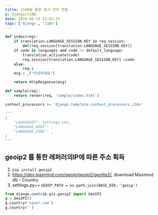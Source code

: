 ```yaml
---
title: I18N을 통한 문서 언어 변환
p: django/I18N
date: 2019-06-19 13:02:31
tags: ['django', 'i18n']
---
```


```python
def index(req):
    if translation.LANGUAGE_SESSION_KEY in req.session:
        del(req.session[translation.LANGUAGE_SESSION_KEY])
    if code in languages and code != default_language:
        translation.activate(code)
        req.session[translation.LANGUAGE_SESSION_KEY] =code
    else:
        req.s
    msg = _("안녕하세요")

    return HttpResponse(msg)
```

```python
def sample(req):
    return render(req, 'sample/index.html')
```

```python
context_processors += 'django.template.context_processors.i18n'

"""
{
    "LAUGUAGES": settings.LAn,
    "LANGUAGE_BIDI": ,
    "LANGUAGE_CODE": ,
}
"""
```

## geoip2 를 통한 레퍼러의IP에 따른 주소 획득
1. `pip install geoip2`
2. https://dev.maxmind.com/geoip/geoip2/geolite2/, download Maxmind db - Country
3. settings.py+= `GEOIP_PATH = os.path.join(BASE_DIR, 'geoip')`
```python
from django.contrib.gis.geoip2 import GeoIP2
g = GeoIP2()
g.country('naver.com')
g.country('')
```
